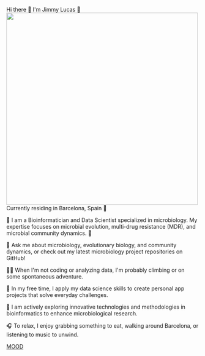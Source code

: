 Hi there 👋 I'm Jimmy Lucas 🌟
<img align="left" width="500" src="https://i.postimg.cc/Your-Image-Path.jpg">

Currently residing in Barcelona, Spain 🌆

🔬 I am a Bioinformatician and Data Scientist specialized in microbiology. My expertise focuses on microbial evolution, multi-drug resistance (MDR), and microbial community dynamics. 🧬

💬 Ask me about microbiology, evolutionary biology, and community dynamics, or check out my latest microbiology project repositories on GitHub!

🧗‍♂️ When I'm not coding or analyzing data, I'm probably climbing or on some spontaneous adventure.

📱 In my free time, I apply my data science skills to create personal app projects that solve everyday challenges.

📘 I am actively exploring innovative technologies and methodologies in bioinformatics to enhance microbiological research.

🎧 To relax, I enjoy grabbing something to eat, walking around Barcelona, or listening to music to unwind.

[MOOD](https://music.apple.com/es/playlist/mood/pl.u-d2b05ZLIL4rvAIm?!=en)
